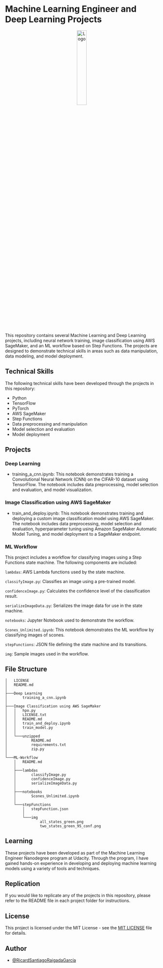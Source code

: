 # Machine Learning Engineer and Deep Learning Projects

<div align="center">
    <img src="https://thedatascientist.digital/img/logo.png" alt="Logo" width="25%">
</div>


This repository contains several Machine Learning and Deep Learning projects, including neural network training, image classification using AWS SageMaker, and an ML workflow based on Step Functions. The projects are designed to demonstrate technical skills in areas such as data manipulation, data modeling, and model deployment.

## Technical Skills

The following technical skills have been developed through the projects in this repository:

- Python
- TensorFlow
- PyTorch
- AWS SageMaker
- Step Functions
- Data preprocessing and manipulation
- Model selection and evaluation
- Model deployment
## Projects

### Deep Learning

-  training_a_cnn.ipynb: This notebook demonstrates training a Convolutional Neural Network (CNN) on the CIFAR-10 dataset using TensorFlow. The notebook includes data preprocessing, model selection and evaluation, and model visualization.

### Image Classification using AWS SageMaker
- train_and_deploy.ipynb: This notebook demonstrates training and deploying a custom image classification model using AWS SageMaker. The notebook includes data preprocessing, model selection and evaluation, hyperparameter tuning using Amazon SageMaker Automatic Model Tuning, and model deployment to a SageMaker endpoint.

### ML Workflow
This project includes a workflow for classifying images using a Step Functions state machine. The following components are included:

`lambdas`: AWS Lambda functions used by the state machine.

`classifyImage.py`: Classifies an image using a pre-trained model.

`confidenceImage.py`: Calculates the confidence level of the classification result.

`serializeImageData.py`: Serializes the image data for use in the state machine.

`notebooks`: Jupyter Notebook used to demonstrate the workflow.

`Scones_Unlimited.ipynb`: This notebook demonstrates the ML workflow by classifying images of scones.

`stepFunctions`: JSON file defining the state machine and its transitions.

`img`: Sample images used in the workflow.

## File Structure


```
│   LICENSE
│   README.md
│
├───Deep Learning
│       training_a_cnn.ipynb
│
├───Image Classification using AWS SageMaker
│   │   hpo.py
│   │   LICENSE.txt
│   │   README.md
│   │   train_and_deploy.ipynb
│   │   train_model.py
│   │
│   └───unzipped
│           README.md
│           requirements.txt
│           zip.py
│
└───ML-Workflow
    │   README.md
    │
    ├───lambdas
    │       classifyImage.py
    │       confidenceImage.py
    │       serializeImageData.py
    │
    ├───notebooks
    │       Scones_Unlimited.ipynb
    │
    └───stepFunctions
        │   stepFunction.json
        │
        └───img
                all_states_green.png
                two_states_green_95_conf.png
```
## Learning

These projects have been developed as part of the Machine Learning Engineer Nanodegree program at Udacity. Through the program, I have gained hands-on experience in developing and deploying machine learning models using a variety of tools and techniques.
## Replication

If you would like to replicate any of the projects in this repository, please refer to the README file in each project folder for instructions.
## License
This project is licensed under the MIT License - see the [MIT LICENSE](https://choosealicense.com/licenses/mit/) file for details.



## Author

- [@RicardSantiagoRaigadaGarcía](https://www.thedatascientist.digital/)



